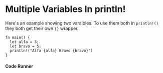 # Multiple Variables In println!

Here's an example showing two varaibles. To
use them both in `println!()` they both
get their own `{}` wrapper.

```rust,noplayground,EXAMPLE1
fn main() {
  let alfa = 3;
  let bravo = 5;
  println!("Alfa {alfa} Bravo {bravo}")
}
```

#### Code Runner

```rust,editable,CODE1

```
